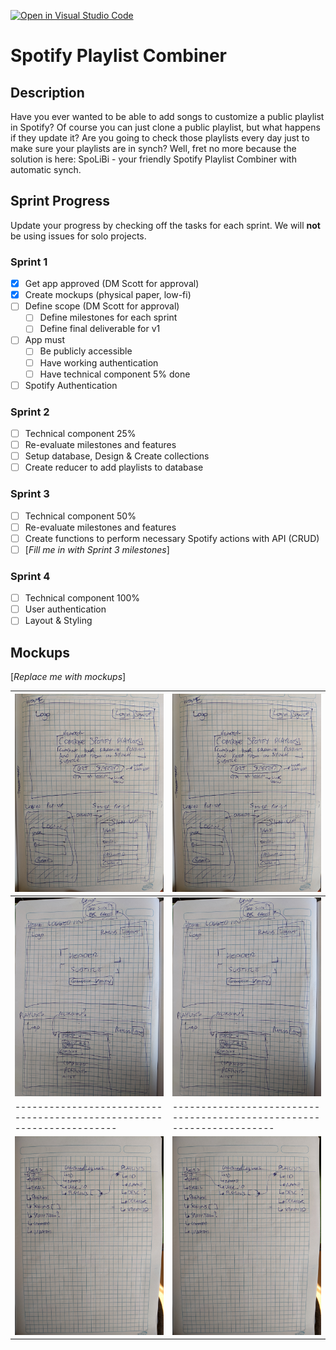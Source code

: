 [![Open in Visual Studio Code](https://classroom.github.com/assets/open-in-vscode-c66648af7eb3fe8bc4f294546bfd86ef473780cde1dea487d3c4ff354943c9ae.svg)](https://classroom.github.com/online_ide?assignment_repo_id=8037725&assignment_repo_type=AssignmentRepo)
# Spotify Playlist Combiner

## Description
Have you ever wanted to be able to add songs to customize a public playlist in Spotify? Of course you can just clone a public playlist, but what happens if they update it? Are you going to check those playlists every day just to make sure your playlists are in synch? Well, fret no more because the solution is here: SpoLiBi - your friendly Spotify Playlist Combiner with automatic synch.

## Sprint Progress

Update your progress by checking off the tasks for each sprint. We will **not** be using issues for solo projects.

### Sprint 1

- [x] Get app approved (DM Scott for approval)
- [x] Create mockups (physical paper, low-fi)
- [ ] Define scope (DM Scott for approval)
  - [ ] Define milestones for each sprint
  - [ ] Define final deliverable for v1
- [ ] App must
  - [ ] Be publicly accessible
  - [ ] Have working authentication
  - [ ] Have technical component 5% done
- [ ] Spotify Authentication

### Sprint 2

- [ ] Technical component 25%
- [ ] Re-evaluate milestones and features
- [ ] Setup database, Design & Create collections
- [ ] Create reducer to add playlists to database

### Sprint 3

- [ ] Technical component 50%
- [ ] Re-evaluate milestones and features
- [ ] Create functions to perform necessary Spotify actions with API (CRUD)
- [ ] [*Fill me in with Sprint 3 milestones*]

### Sprint 4

- [ ] Technical component 100%
- [ ] User authentication
- [ ] Layout & Styling

## Mockups

[*Replace me with mockups*]

| ![Homepage mockup](mockups/PXL_20220620_195042607.jpg) | ![Homepage mockup](mockups/PXL_20220620_195042607.jpg) |
|----------------------------------------------------------------------|----------------------------------------------------------------------|
| ![LoggedIn view](mockups/PXL_20220620_195104895.jpg) | ![LoggedIn view](mockups/PXL_20220620_195104895.jpg) |
|----------------------------------------------------------------------|----------------------------------------------------------------------|
| ![Collections](mockups/PXL_20220620_195113114.MP.jpg) | ![Collections](mockups/PXL_20220620_195113114.MP.jpg) |
